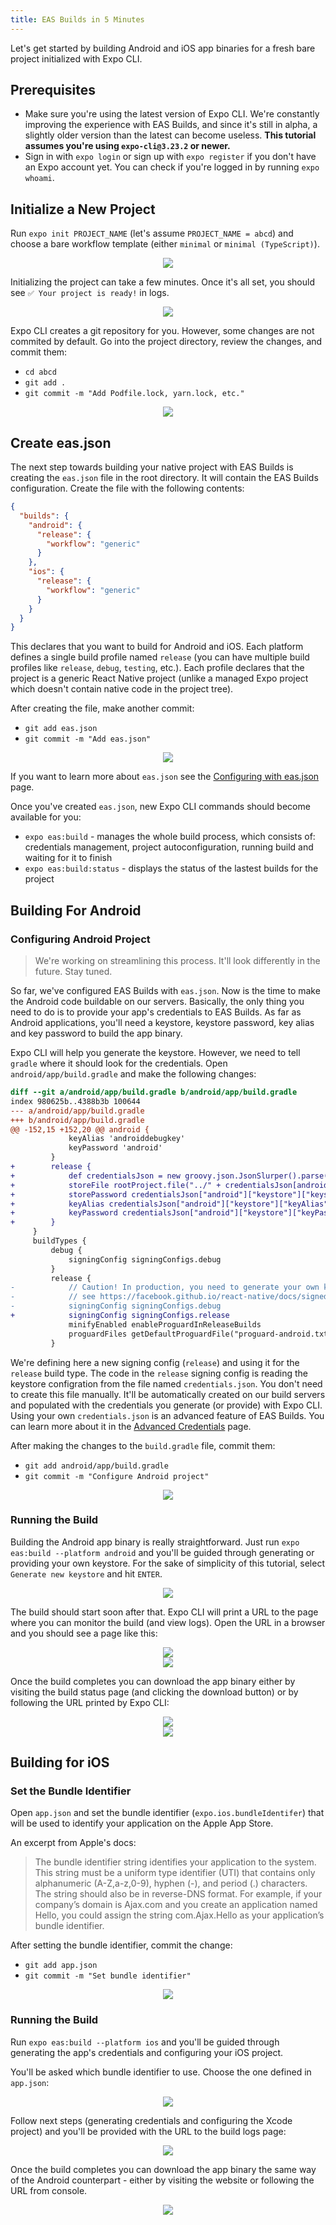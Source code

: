 ```yaml
---
title: EAS Builds in 5 Minutes
---
```


Let's get started by building Android and iOS app binaries for a fresh bare project initialized with Expo CLI.

## Prerequisites

- Make sure you're using the latest version of Expo CLI. We're constantly improving the experience with EAS Builds, and since it's still in alpha, a slightly older version than the latest can become useless. **This tutorial assumes you're using `expo-cli@3.23.2` or newer.**
- Sign in with `expo login` or sign up with `expo register` if you don't have an Expo account yet. You can check if you're logged in by running `expo whoami`.

## Initialize a New Project

Run `expo init PROJECT_NAME` (let's assume `PROJECT_NAME = abcd`) and choose a bare workflow template (either `minimal` or `minimal (TypeScript)`).

<center><img src="/static/images/eas-builds/5-minute-tutorial/01-init.png" /></center>

Initializing the project can take a few minutes. Once it's all set, you should see `✅ Your project is ready!` in logs.

<center><img src="/static/images/eas-builds/5-minute-tutorial/02-init-complete.png" /></center>

Expo CLI creates a git repository for you. However, some changes are not commited by default. Go into the project directory, review the changes, and commit them:

- `cd abcd`
- `git add .`
- `git commit -m "Add Podfile.lock, yarn.lock, etc."`

<center><img src="/static/images/eas-builds/5-minute-tutorial/03-initial-commit.png" /></center>

## Create eas.json

The next step towards building your native project with EAS Builds is creating the `eas.json` file in the root directory. It will contain the EAS Builds configuration. Create the file with the following contents:

```json
{
  "builds": {
    "android": {
      "release": {
        "workflow": "generic"
      }
    },
    "ios": {
      "release": {
        "workflow": "generic"
      }
    }
  }
}
```

This declares that you want to build for Android and iOS. Each platform defines a single build profile named `release` (you can have multiple build profiles like `release`, `debug`, `testing`, etc.). Each profile declares that the project is a generic React Native project (unlike a managed Expo project which doesn't contain native code in the project tree).

After creating the file, make another commit:

- `git add eas.json`
- `git commit -m "Add eas.json"`

<center><img src="/static/images/eas-builds/5-minute-tutorial/04-eas-json.png" /></center>

If you want to learn more about `eas.json` see the [Configuring with eas.json](https://todo) page.

Once you've created `eas.json`, new Expo CLI commands should become available for you:

- `expo eas:build` - manages the whole build process, which consists of: credentials management, project autoconfiguration, running build and waiting for it to finish
- `expo eas:build:status` - displays the status of the lastest builds for the project

## Building For Android

### Configuring Android Project

> We're working on streamlining this process. It'll look differently in the future. Stay tuned.

So far, we've configured EAS Builds with `eas.json`. Now is the time to make the Android code buildable on our servers. Basically, the only thing you need to do is to provide your app's credentials to EAS Builds. As far as Android applications, you'll need a keystore, keystore password, key alias and key password to build the app binary.

Expo CLI will help you generate the keystore. However, we need to tell `gradle` where it should look for the credentials.
Open `android/app/build.gradle` and make the following changes:

```diff
diff --git a/android/app/build.gradle b/android/app/build.gradle
index 980625b..4388b3b 100644
--- a/android/app/build.gradle
+++ b/android/app/build.gradle
@@ -152,15 +152,20 @@ android {
             keyAlias 'androiddebugkey'
             keyPassword 'android'
         }
+        release {
+            def credentialsJson = new groovy.json.JsonSlurper().parse(rootProject.file("../credentials.json"))
+            storeFile rootProject.file("../" + credentialsJson[android"]["keystore"]["keystorePath"])
+            storePassword credentialsJson["android"]["keystore"]["keystorePassword"]
+            keyAlias credentialsJson["android"]["keystore"]["keyAlias"]
+            keyPassword credentialsJson["android"]["keystore"]["keyPassword"]
+        }
     }
     buildTypes {
         debug {
             signingConfig signingConfigs.debug
         }
         release {
-            // Caution! In production, you need to generate your own keystore file.
-            // see https://facebook.github.io/react-native/docs/signed-apk-android.
-            signingConfig signingConfigs.debug
+            signingConfig signingConfigs.release
             minifyEnabled enableProguardInReleaseBuilds
             proguardFiles getDefaultProguardFile("proguard-android.txt"), "proguard-rules.pro"
         }
```

We're defining here a new signing config (`release`) and using it for the `release` build type. The code in the `release` signing config is reading the keystore configration from the file named `credentials.json`. You don't need to create this file manually. It'll be automatically created on our build servers and populated with the credentials you generate (or provide) with Expo CLI. Using your own `credentials.json` is an advanced feature of EAS Builds. You can learn more about it in the [Advanced Credentials](https://todo) page.

After making the changes to the `build.gradle` file, commit them:

- `git add android/app/build.gradle`
- `git commit -m "Configure Android project"`

<center><img src="/static/images/eas-builds/5-minute-tutorial/05-configure-android.png" /></center>

### Running the Build

Building the Android app binary is really straightforward. Just run `expo eas:build --platform android` and you'll be guided through generating or providing your own keystore. For the sake of simplicity of this tutorial, select `Generate new keystore` and hit `ENTER`.

<center><img src="/static/images/eas-builds/5-minute-tutorial/06-generate-keystore.png" /></center>

The build should start soon after that. Expo CLI will print a URL to the page where you can monitor the build (and view logs). Open the URL in a browser and you should see a page like this:

<center><img src="/static/images/eas-builds/5-minute-tutorial/07-build-progress.png" /></center>
<center><img src="/static/images/eas-builds/5-minute-tutorial/08-build-logs.png" /></center>

Once the build completes you can download the app binary either by visiting the build status page (and clicking the download button) or by following the URL printed by Expo CLI:

<center><img src="/static/images/eas-builds/5-minute-tutorial/09-build-completed-website.png" /></center>
<center><img src="/static/images/eas-builds/5-minute-tutorial/10-build-completed-cli.png" /></center>

## Building for iOS

### Set the Bundle Identifier

Open `app.json` and set the bundle identifier (`expo.ios.bundleIdentifer`) that will be used to identify your application on the Apple App Store.

An excerpt from Apple's docs:

> The bundle identifier string identifies your application to the system. This string must be a uniform type identifier (UTI) that contains only alphanumeric (A-Z,a-z,0-9), hyphen (-), and period (.) characters. The string should also be in reverse-DNS format. For example, if your company’s domain is Ajax.com and you create an application named Hello, you could assign the string com.Ajax.Hello as your application’s bundle identifier.

After setting the bundle identifier, commit the change:

- `git add app.json`
- `git commit -m "Set bundle identifier"`

<center><img src="/static/images/eas-builds/5-minute-tutorial/11-set-bundle-id.png" /></center>

### Running the Build

Run `expo eas:build --platform ios` and you'll be guided through generating the app's credentials and configuring your iOS project.

You'll be asked which bundle identifier to use. Choose the one defined in `app.json`:

<center><img src="/static/images/eas-builds/5-minute-tutorial/12-choose-bundle-id.png" /></center>

Follow next steps (generating credentials and configuring the Xcode project) and you'll be provided with the URL to the build logs page:

<center><img src="/static/images/eas-builds/5-minute-tutorial/13-ios-build-in-progress.png" /></center>

Once the build completes you can download the app binary the same way of the Android counterpart - either by visiting the website or following the URL from console.

<center><img src="/static/images/eas-builds/5-minute-tutorial/14-ios-build-completed.png" /></center>
